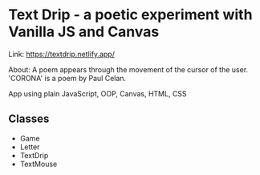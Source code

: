 # Text Drip - a poetic experiment with Vanilla JS and Canvas

Link: https://textdrip.netlify.app/

About: A poem appears through the movement of the cursor of the user. 'CORONA' is a poem by Paul Celan.

App using plain JavaScript, OOP, Canvas, HTML, CSS

## Classes

- Game
- Letter
- TextDrip
- TextMouse
